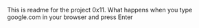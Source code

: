 This is readme for the project 0x11. What happens when you type google.com in your browser and press Enter
